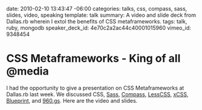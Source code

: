 date: 2010-02-10 13:43:47 -06:00
categories: talks, css, compass, sass, slides, video, speaking
template: talk
summary: A video and slide deck from Dallas.rb wherein I extol the benefits of CSS metaframeworks.
tags: talk, ruby, mongodb
speaker_deck_id: 4e70c2a2ac44c40001015960
vimeo_id: 9348454

# CSS Metaframeworks - King of all @media

I had the opportunity to give a presentation on CSS Metaframeworks at Dallas.rb last week. We discussed CSS, <a href="http://sass-lang.com">Sass</a>, <a href="http://compass-style.org">Compass</a>, <a href="http://lesscss.org/">LessCSS</a>, <a href="http://xcss.antpaw.org/">xCSS</a>, <a href="http://www.blueprintcss.org/">Blueprint</a>, and <a href="http://960.gs">960.gs</a>. Here are the video and slides.
